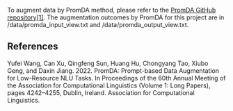 To augment data by PromDA method, please refer to the [PromDA GitHub repository](https://github.com/GaryYufei/PromDA)[[1]](#1).
The augmentation outcomes by PromDA for this project are in /data/promda_input_view.txt and /data/promda_output_view.txt. 

## References
Yufei Wang, Can Xu, Qingfeng Sun, Huang Hu, Chongyang Tao, Xiubo Geng, and Daxin Jiang. 2022. PromDA: Prompt-based Data Augmentation for Low-Resource NLU Tasks. In Proceedings of the 60th Annual Meeting of the Association for Computational Linguistics (Volume 1: Long Papers), pages 4242–4255, Dublin, Ireland. Association for Computational Linguistics.

